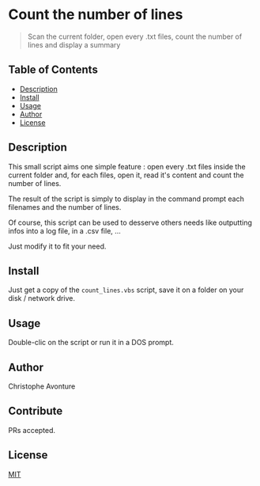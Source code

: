 # Count the number of lines

> Scan the current folder, open every .txt files, count the number of lines and display a summary

## Table of Contents

- [Description](#description)
- [Install](#install)
- [Usage](#usage)
- [Author](#author)
- [License](#license)

## Description

This small script aims one simple feature : open every .txt files inside the current folder and, for each files, open it, read it's content and count the number of lines.

The result of the script is simply to display in the command prompt each filenames and the number of lines.

Of course, this script can be used to desserve others needs like outputting infos into a log file, in a .csv file, ...

Just modify it to fit your need.

## Install

Just get a copy of the `count_lines.vbs` script, save it on a folder on your disk / network drive.

## Usage

Double-clic on the script or run it in a DOS prompt.

## Author

Christophe Avonture

## Contribute

PRs accepted.

## License

[MIT](LICENSE)
